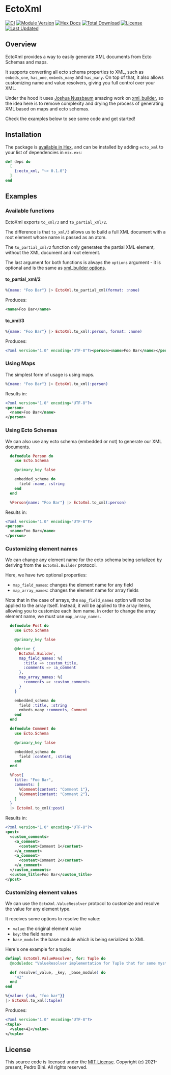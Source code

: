 EctoXml
===========

[![CI](https://github.com/pedro-lb/ecto_xml/actions/workflows/build_and_test.yml/badge.svg)](https://github.com/pedro-lb/ecto_xml/actions/workflows/build_and_test.yml)
[![Module Version](https://img.shields.io/hexpm/v/ecto_xml.svg)](https://hex.pm/packages/ecto_xml)
[![Hex Docs](https://img.shields.io/badge/hex-docs-lightgreen.svg)](https://hexdocs.pm/ecto_xml/)
[![Total Download](https://img.shields.io/hexpm/dt/ecto_xml.svg)](https://hex.pm/packages/ecto_xml)
[![License](https://img.shields.io/hexpm/l/ecto_xml.svg)](https://github.com/pedro-lb/ecto_xml/blob/master/LICENSE)
[![Last Updated](https://img.shields.io/github/last-commit/pedro-lb/ecto_xml.svg)](https://github.com/pedro-lb/ecto_xml/commits/master)

## Overview

EctoXml provides a way to easily generate XML documents from Ecto Schemas and maps.

It supports converting all ecto schema properties to XML, such as `embeds_one`, `has_one`, `embeds_many` and `has_many`. On top of that,
it also allows customizing name and value resolvers, giving you full control over your XML.

Under the hood it uses [Joshua Nussbaum](https://github.com/joshnuss) amazing work on [xml_builder](https://github.com/joshnuss/xml_builder),
so the idea here is to remove complexity and drying the process of generating XML based on maps and ecto schemas.

Check the examples below to see some code and get started!

## Installation

The package is [available in Hex](https://hex.pm/packages/xml_builder), and can be installed
by adding `ecto_xml` to your list of dependencies in `mix.exs`:

```elixir
def deps do
  [
    {:ecto_xml, "~> 0.1.0"}
  ]
end
```

## Examples

### Available functions

EctoXml exports `to_xml/3` and `to_partial_xml/2`.

The difference is that `to_xml/3` allows us to build a full XML document with a root element whose name is passed as an atom.

The `to_partial_xml/2` function only generates the partial XML element, without the XML document and root element.

The last argument for both functions is always the `options` argument - it is optional and is the same as
[xml_builder options](https://hexdocs.pm/xml_builder/XmlBuilder.html#generate/2).

#### to_partial_xml/2

```elixir
%{name: "Foo Bar"} |> EctoXml.to_partial_xml(format: :none)
```

Produces:

```xml
<name>Foo Bar</name>
```

#### to_xml/3

```elixir
%{name: "Foo Bar"} |> EctoXml.to_xml(:person, format: :none)
```

Produces:

```xml
<?xml version="1.0" encoding="UTF-8"?><person><name>Foo Bar</name></person>
```

### Using Maps

The simplest form of usage is using maps.

```elixir
%{name: "Foo Bar"} |> EctoXml.to_xml(:person)
```

Results in:

```xml
<?xml version="1.0" encoding="UTF-8"?>
<person>
  <name>Foo Bar</name>
</person>
```

### Using Ecto Schemas

We can also use any ecto schema (embedded or not) to generate our XML documents.

```elixir
  defmodule Person do
    use Ecto.Schema

    @primary_key false

    embedded_schema do
      field :name, :string
    end
  end

  %Person{name: "Foo Bar"} |> EctoXml.to_xml(:person)
```

Results in:

```xml
<?xml version="1.0" encoding="UTF-8"?>
<person>
  <name>Foo Bar</name>
</person>
```

### Customizing element names

We can change any element name for the ecto schema being serialized by deriving from the `EctoXml.Builder` protocol.

Here, we have two optional properties:
- `map_field_names`: changes the element name for any field
- `map_array_names`: changes the element name for array fields

Note that in the case of arrays, the `map_field_names` option will not be applied to the array itself. Instead,
it will be applied to the array items, allowing you to customize each item name. In order to change the array
element name, we must use `map_array_names`.

```elixir
  defmodule Post do
    use Ecto.Schema

    @primary_key false

    @derive {
      EctoXml.Builder,
      map_field_names: %{
        :title => :custom_title,
        :comments => :a_comment
      },
      map_array_names: %{
        :comments => :custom_comments
      }
    }

    embedded_schema do
      field :title, :string
      embeds_many :comments, Comment
    end
  end

  defmodule Comment do
    use Ecto.Schema

    @primary_key false

    embedded_schema do
      field :content, :string
    end
  end

  %Post{
    title: "Foo Bar",
    comments: [
      %Comment{content: "Comment 1"},
      %Comment{content: "Comment 2"},
    ]
  }
  |> EctoXml.to_xml(:post)
```

Results in:

```xml
<?xml version="1.0" encoding="UTF-8"?>
<post>
  <custom_comments>
    <a_comment>
      <content>Comment 1</content>
    </a_comment>
    <a_comment>
      <content>Comment 2</content>
    </a_comment>
  </custom_comments>
  <custom_title>Foo Bar</custom_title>
</post>
```

### Customizing element values

We can use the `EctoXml.ValueResolver` protocol to customize and resolve the value for any element type.

It receives some options to resolve the value:
- `value`: the original element value
- `key`: the field name
- `base_module`: the base module which is being serialized to XML

Here's one example for a tuple:

```elixir
defimpl EctoXml.ValueResolver, for: Tuple do
  @moduledoc "ValueResolver implementation for Tuple that for some mysterious reason, always returns 42."

  def resolve(_value, _key, _base_module) do
    "42"
  end
end

%{value: {:ok, "foo bar"}}
|> EctoXml.to_xml(:tuple)
```

Produces:

```xml
<?xml version="1.0" encoding="UTF-8"?>
<tuple>
  <value>42</value>
</tuple>
```

## License

This source code is licensed under the [MIT License](https://github.com/pedro-lb/ecto_xml/blob/master/LICENSE).
Copyright (c) 2021-present, Pedro Bini. All rights reserved.
